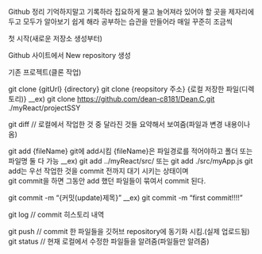 Github 정리
기억하지말고 기록하라
집요하게 물고 늘어져라
있어야 할 곳을 제자리에 두고 모두가 알아보기 쉽게 해라
공부하는 습관을 만들어라 매일 꾸준히 조금씩



 첫 시작(새로운 저장소 생성부터)

Github 사이트에서 New repository 생성

 기존 프로젝트(클론 작업)

git clone {gitUrl} {directory}
git clone {reopsitory 주소} {로컬 저장한 파일(디렉토리)}
__ex) git clone https://github.com/dean-c8181/Dean.C.git ./myReact/projectSSY

git diff // 로컬에서 작업한 것 중 달라진 것들 요약해서 보여줌(파일과 변경 내용이나옴)

git add {fileName}
git에 add시킴 {fileName}은 파일경로를 적어야하고 폴더 또는 파일명 둘 다 가능 __ex) git add ../myReact/src/ 또는 git add ./src/myApp.js
git add는 우선 작업한 것을 commit  전까지 대기 시키는 상태이며  
git commit을 하면 그동안 add 했던 파일들이 묶여서 commit 된다.

git commit -m “{커밋(update)제목}”
 __ex) git commit -m “first commit!!!!”

git log // commit 히스토리 내역

git push // commit 한 파일들을 깃허브 repository에 동기화 시킴.(실제 업로드됨)
git status // 현재 로컬에서 수정한 파일들을 알려줌(파일들만 알려줌)






